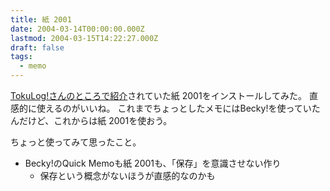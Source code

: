 ```yaml
---
title: 紙 2001
date: 2004-03-14T00:00:00.000Z
lastmod: 2004-03-15T14:22:27.000Z
draft: false
tags:
  - memo
---
```


[TokuLog!さんのところで紹介](http://tokuhirom.tdiary.net/20040313.html#p07)されていた紙 2001をインストールしてみた。 直感的に使えるのがいいね。 これまでちょっとしたメモにはBecky!を使っていたんだけど、これからは紙 2001を使おう。

ちょっと使ってみて思ったこと。

* Becky!のQuick Memoも紙 2001も、「保存」を意識させない作り
  * 保存という概念がないほうが直感的なのかも
